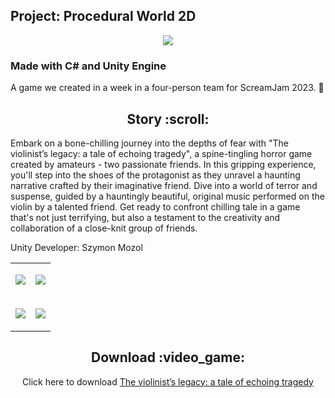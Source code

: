 ## Project: Procedural World 2D
<p align="center"><img src="Image/title.png"/></p>

### Made with C# and Unity Engine

A game we created in a week in a four-person team for ScreamJam 2023. :ghost:

<h2 align="center">Story :scroll: </h2>
<p>Embark on a bone-chilling journey into the depths of fear with "The violinist’s legacy: a tale of echoing tragedy", a spine-tingling horror game created by amateurs - two passionate friends. In this gripping experience, you'll step into the shoes of the protagonist as they unravel a haunting narrative crafted by their imaginative friend. Dive into a world of terror and suspense, guided by a hauntingly beautiful, original music performed on the violin by a talented friend. Get ready to confront chilling tale in a game that's not just terrifying, but also a testament to the creativity and collaboration of a close-knit group of friends.
</p>
<p>Unity Developer: Szymon Mozol</p>

<table>
<tr>
    <td><p align="center"><img src="Image/castle.png"/></p></td>
    <td><p align="center"><img src="Image/castle2.png"/></p></td>
</tr>
    <tr>
    <td><p align="center"><img src="Image/forest.png"/></p></td>
    <td><p align="center"><img src="Image/monster.png"/></p></td>
</tr>
</table>

<h2 align="center">Download :video_game: </h2>
<p align="center">
    Click here to download <a href="https://mozikr.itch.io/the-violonist">The violinist’s legacy: a tale of echoing tragedy</a>
</p>
